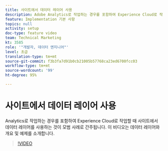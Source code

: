```yaml
---
title: 사이트에서 데이터 레이어 사용
description: Adobe Analytics로 작업하는 경우를 포함하여 Experience Cloud로 작업할 때 사이트에서 데이터 레이어를 사용하는 것이 모범 사례로 간주됩니다. 이 비디오는 데이터 레이어와 개요 및 예제를 소개합니다.
feature: Implementation 기본 사항
topics: null
activity: setup
doc-type: feature video
team: Technical Marketing
kt: 3585
role: '"개발자, 데이터 엔지니어"'
level: 초급
translation-type: tm+mt
source-git-commit: f3b3fa7d91b0cb21005b57768ca23ed6700fcc03
workflow-type: tm+mt
source-wordcount: '99'
ht-degree: 95%

---
```



# 사이트에서 데이터 레이어 사용

Analytics로 작업하는 경우를 포함하여 Experience Cloud로 작업할 때 사이트에서 데이터 레이어를 사용하는 것이 모범 사례로 간주됩니다. 이 비디오는 데이터 레이어와 개요 및 예제를 소개합니다.

>[!VIDEO](https://video.tv.adobe.com/v/28775/?quality=12)
